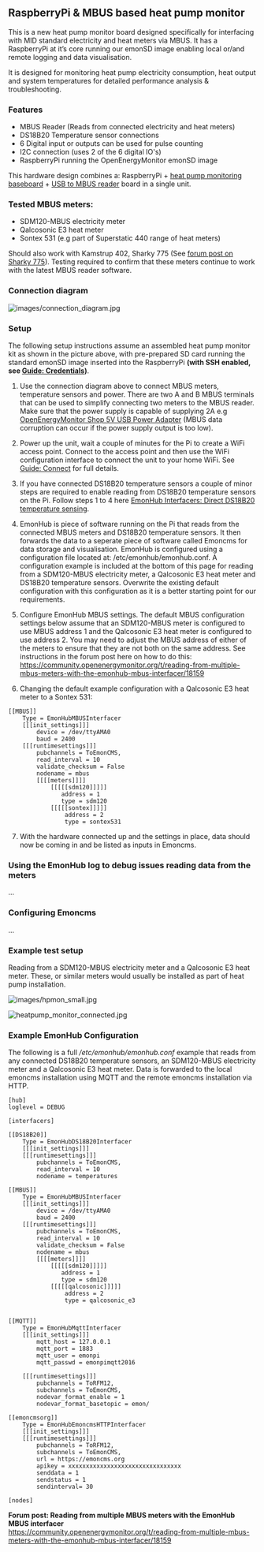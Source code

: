 ## RaspberryPi & MBUS based heat pump monitor

This is a new heat pump monitor board designed specifically for interfacing with MID standard electricity and heat meters via MBUS. It has a RaspberryPi at it’s core running our emonSD image enabling local or/and remote logging and data visualisation.

It is designed for monitoring heat pump electricity consumption, heat output and system temperatures for detailed performance analysis & troubleshooting.

### Features

- MBUS Reader (Reads from connected electricity and heat meters)
- DS18B20 Temperature sensor connections
- 6 Digital input or outputs can be used for pulse counting
- I2C connection (uses 2 of the 6 digital IO's)
- RaspberryPi running the OpenEnergyMonitor emonSD image

This hardware design combines a: RaspberryPi + [heat pump monitoring baseboard](baseboard) + [USB to MBUS reader](../USB_MBUS_Reader) board in a single unit.

### Tested MBUS meters:

- SDM120-MBUS electricity meter
- Qalcosonic E3 heat meter
- Sontex 531 (e.g part of Superstatic 440 range of heat meters)

Should also work with Kamstrup 402, Sharky 775 (See [forum post on Sharky 775](https://community.openenergymonitor.org/t/newbie-hardware-question/16242/31)). Testing required to confirm that these meters continue to work with the latest MBUS reader software.

### Connection diagram

![images/connection_diagram.jpg](images/connection_diagram.jpg)

### Setup

The following setup instructions assume an assembled heat pump monitor kit as shown in the picture above, with pre-prepared SD card running the standard emonSD image inserted into the RaspberryPi **(with SSH enabled, see [Guide: Credentials](https://guide.openenergymonitor.org/technical/credentials/))**.

1. Use the connection diagram above to connect MBUS meters, temperature sensors and power. There are two A and B MBUS terminals that can be used to simplify connecting two meters to the MBUS reader. Make sure that the power supply is capable of supplying 2A e.g [OpenEnergyMonitor Shop 5V USB Power Adapter](https://shop.openenergymonitor.com/5v-dc-usb-power-adapter-uk-plug) (MBUS data corruption can occur if the power supply output is too low).

2. Power up the unit, wait a couple of minutes for the Pi to create a WiFi access point. Connect to the access point and then use the WiFi configuration interface to connect the unit to your home WiFi. See [Guide: Connect](https://guide.openenergymonitor.org/setup/connect/) for full details.

3. If you have connected DS18B20 temperature sensors a couple of minor steps are required to enable reading from DS18B20 temperature sensors on the Pi. Follow steps 1 to 4 here [EmonHub Interfacers: Direct DS18B20 temperature sensing](https://guide.openenergymonitor.org/integrations/emonhub-interfacers/#direct-ds18b20-temperature-sensing).

4. EmonHub is piece of software running on the Pi that reads from the connected MBUS meters and DS18B20 temperature sensors. It then forwards the data to a seperate piece of software called Emoncms for data storage and visualisation. EmonHub is configured using a configuration file located at: /etc/emonhub/emonhub.conf. A configuration example is included at the bottom of this page for reading from a SDM120-MBUS electricity meter, a Qalcosonic E3 heat meter and DS18B20 temperature sensors. Overwrite the existing default configuration with this configuration as it is a better starting point for our requirements.

5. Configure EmonHub MBUS settings. The default MBUS configuration settings below assume that an SDM120-MBUS meter is configured to use MBUS address 1 and the Qalcosonic E3 heat meter is configured to use address 2. You may need to adjust the MBUS address of either of the meters to ensure that they are not both on the same address. See instructions in the forum post here on how to do this: https://community.openenergymonitor.org/t/reading-from-multiple-mbus-meters-with-the-emonhub-mbus-interfacer/18159

6. Changing the default example configuration with a Qalcosonic E3 heat meter to a Sontex 531:

```
[[MBUS]]
    Type = EmonHubMBUSInterfacer
    [[[init_settings]]]
        device = /dev/ttyAMA0
        baud = 2400
    [[[runtimesettings]]]
        pubchannels = ToEmonCMS,
        read_interval = 10
        validate_checksum = False
        nodename = mbus
        [[[[meters]]]]
            [[[[[sdm120]]]]]
               address = 1
               type = sdm120
            [[[[[sontex]]]]]
                address = 2
                type = sontex531
```

7. With the hardware connected up and the settings in place, data should now be coming in and be listed as inputs in Emoncms.

### Using the EmonHub log to debug issues reading data from the meters

...

### Configuring Emoncms

...

### Example test setup

Reading from a SDM120-MBUS electricity meter and a Qalcosonic E3 heat meter. These, or similar meters would usually be installed as part of heat pump installation.

![images/hpmon_small.jpg](images/hpmon_small.jpg)

![heatpump_monitor_connected.jpg](images/heatpump_monitor_connected.jpg)

### Example EmonHub Configuration

The following is a full */etc/emonhub/emonhub.conf* example that reads from any connected DS18B20 temperature sensors, an SDM120-MBUS electricity meter and a Qalcosonic E3 heat meter. Data is forwarded to the local emoncms installation using MQTT and the remote emoncms installation via HTTP.

```
[hub]
loglevel = DEBUG

[interfacers]

[[DS18B20]]
    Type = EmonHubDS18B20Interfacer
    [[[init_settings]]]
    [[[runtimesettings]]]
        pubchannels = ToEmonCMS,
        read_interval = 10
        nodename = temperatures

[[MBUS]]
    Type = EmonHubMBUSInterfacer
    [[[init_settings]]]
        device = /dev/ttyAMA0
        baud = 2400
    [[[runtimesettings]]]
        pubchannels = ToEmonCMS,
        read_interval = 10
        validate_checksum = False
        nodename = mbus
        [[[[meters]]]]
            [[[[[sdm120]]]]]
               address = 1
               type = sdm120
            [[[[[qalcosonic]]]]]
                address = 2
                type = qalcosonic_e3


[[MQTT]]
    Type = EmonHubMqttInterfacer
    [[[init_settings]]]
        mqtt_host = 127.0.0.1
        mqtt_port = 1883
        mqtt_user = emonpi
        mqtt_passwd = emonpimqtt2016

    [[[runtimesettings]]]
        pubchannels = ToRFM12,
        subchannels = ToEmonCMS,
        nodevar_format_enable = 1
        nodevar_format_basetopic = emon/

[[emoncmsorg]]
    Type = EmonHubEmoncmsHTTPInterfacer
    [[[init_settings]]]
    [[[runtimesettings]]]
        pubchannels = ToRFM12,
        subchannels = ToEmonCMS,
        url = https://emoncms.org
        apikey = xxxxxxxxxxxxxxxxxxxxxxxxxxxxxxxx
        senddata = 1
        sendstatus = 1
        sendinterval= 30

[nodes]
```

**Forum post: Reading from multiple MBUS meters with the EmonHub MBUS interfacer**<br>
https://community.openenergymonitor.org/t/reading-from-multiple-mbus-meters-with-the-emonhub-mbus-interfacer/18159
